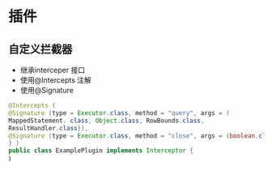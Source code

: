 # 插件

## 自定义拦截器

* 继承interceper 接口
* 使用@Intercepts 注解
* 使用@Signature

```java
@Intercepts (
@Signature (type = Executor.class, method = "query", args = (
MappedStatement. class, Object.class, RowBounds.class,
ResultHandler.class}),
@Signature (type = Executor.class, method = "close", args = (boolean.class})
} )
public class ExamplePlugin implements Interceptor {
｝
```

